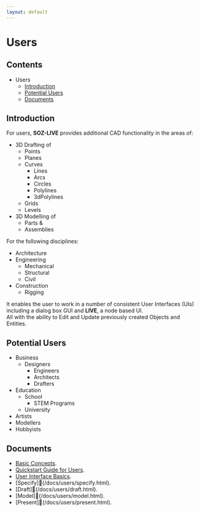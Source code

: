 ```yaml
---
layout: default
---
```


# Users

## Contents

- Users
  - [Introduction](#introduction)
  - [Potential Users](#potential-users)
  - [Documents](#documents) 

## Introduction

For users, **SOZ-LIVE** provides additional CAD functionality in the areas of:

- 3D Drafting of
  - Points
  - Planes
  - Curves
    - Lines
    - Arcs
    - Circles
    - Polylines
    - 3dPolylines
  - Grids
  - Levels
- 3D Modelling of
  - Parts &
  - Assemblies
  
For the following disciplines:
  
- Architecture
- Engineering
  - Mechanical
  - Structural
  - Civil
- Construction
  - Rigging

It enables the user to work in a number of consistent User Interfaces (UIs) including a dialog box GUI and **LIVE**, a node based UI.  
All with the ability to Edit and Update previously created Objects and Entities.

## Potential Users

- Business
	- Designers
		- Engineers
		- Architects
		- Drafters
- Education
	- School
		- STEM Programs
	- University
- Artists
- Modellers
- Hobbyists

## Documents

- [Basic Concepts](/docs/users/basics.html).
- [Quickstart Guide for Users](/docs/users/quickstart.html).
- [User Interface Basics](/docs/users/uibasics.html).
- [Specify](/docs/users/specify.html).
- [Draft](/docs/users/draft.html).
- [Model](/docs/users/model.html).
- [Present](/docs/users/present.html).


